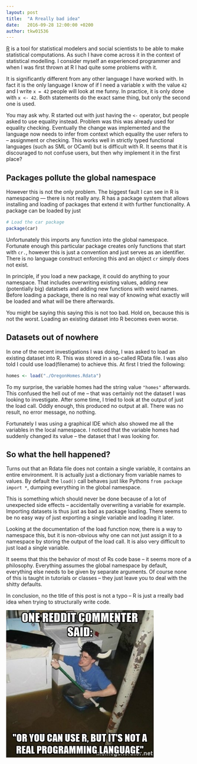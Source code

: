 ```yaml
---
layout: post
title:  "A Rreally bad idea"
date:   2016-09-28 12:00:00 +0200
author: tkw01536
---
```


[R](https://www.r-project.org/) is a tool for statistical modelers and social scientists to be able to make statistical computations. As such I have come across it in the context of statistical modelling. I consider myself an experienced programmer and when I was first thrown at R I had quite some problems with it.

It is significantly different from any other language I have worked with. In fact it is the only language I know of if I need a variable x with the value ```42``` and I write ```x = 42``` people will look at me funny. In practice, it is only done with ```x <- 42```. Both statements do the exact same thing, but only the second one is used.

You may ask why. R started out with just having the ```<-``` operator, but people asked to use equality instead. Problem was this was already used for equality checking. Eventually the change was implemented and the language now needs to infer from context which equality the user refers to – assignment or checking. This works well in strictly typed functional languages (such as SML or OCaml) but is difficult with R. It seems that it is discouraged to not confuse users, but then why implement it in the first place?

## Packages pollute the global namespace

However this is not the only problem. The biggest fault I can see in R is namespacing — there is not really any. R has a package system that allows installing and loading of packages that extend it with further functionality. A package can be loaded by just

```R
# Load the car package
package(car)
```

Unfortunately this imports any function into the global namespace. Fortunate enough this particular package creates only functions that start with ```cr.```, however this is just a convention and just serves as an identifier. There is no language construct enforcing this and an object ```cr``` simply does not exist.

In principle, if you load a new package, it could do anything to your namespace. That includes overwriting existing values, adding new (potentially big) datatsets and adding new functions with weird names. Before loading a package, there is no real way of knowing what exactly will be loaded and what will be there afterwards.

You might be saying this saying this is not too bad. Hold on, because this is not the worst. Loading an existing dataset into R becomes even worse.

## Datasets out of nowhere

In one of the recent investigations I was doing, I was asked to load an existing dataset into R. This was stored in a so-called RData file. I was also told I could use load(filename) to achieve this. At first I tried the following:

```R
homes <- load("./OregonHomes.Rdata")
```

To my surprise, the variable homes had the string value ```"homes"``` afterwards. This confused the hell out of me – that was certainly not the dataset I was looking to investigate. After some time, I tried to look at the output of just the load call. Oddly enough, this produced no output at all. There was no result, no error message, no nothing.

Fortunately I was using a graphical IDE which also showed me all the variables in the local namespace. I noticed that the variable homes had suddenly changed its value – the dataset that I was looking for.

## So what the hell happened?

Turns out that an Rdata file does not contain a single variable, it contains an entire environment. It is actually just a dictionary from variable names to values. By default the ```load()``` call behaves just like Pythons ```from package import *```, dumping everything in the global namespace.

This is something which should never be done because of a lot of unexpected side effects – accidentally overwriting a variable for example. Importing datasets is thus just as bad as package loading. There seems to be no easy way of just exporting a single variable and loading it later.

Looking at the documentation of the load function now, there is a way to namespace this, but it is non-obvious why one can not just assign it to a namespace by storing the output of the load call. It is also very difficult to just load a single variable.

It seems that this the behavior of most of Rs code base – it seems more of a philosophy. Everything assumes the global namespace by default, everything else needs to be given by separate arguments. Of course none of this is taught in tutorials or classes – they just leave you to deal with the shitty defaults.

In conclusion, no the title of this post is not a typo – R is just a rreally bad idea when trying to structurally write code.

![Or you can use R, but it's not a real programming language](/media/rmeme.jpg)
